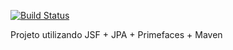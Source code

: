 [![Build Status](https://travis-ci.org/cezarcruz/FinancasJSF.png?branch=master)](https://travis-ci.org/cezarcruz/FinancasJSF)


Projeto utilizando JSF + JPA + Primefaces + Maven
